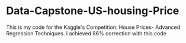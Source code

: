 # Data-Capstone-US-housing-Price

This is my code for the Kaggle's Competition: House Prices- Advanced Regression Techniques. I achieved 86% correction with this code
